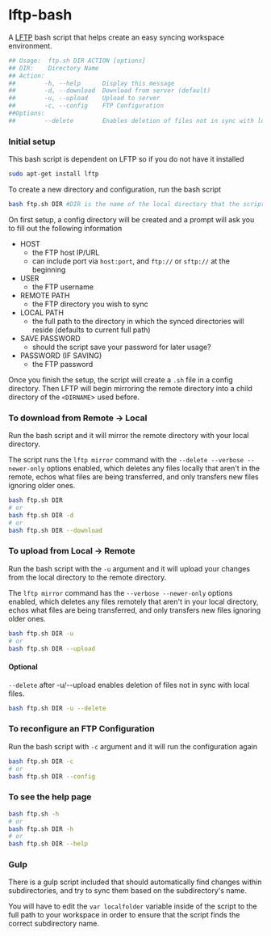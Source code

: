 # lftp-bash
A [LFTP](https://github.com/lavv17/lftp) bash script that helps create an easy syncing workspace environment.

```bash
## Usage:  ftp.sh DIR ACTION [options]
## DIR:    Directory Name
## Action: 
##        -h, --help      Display this message
##        -d, --download  Download from server (default)
##        -u, --upload    Upload to server
##        -c, --config    FTP Configuration 
##Options:
##        --delete        Enables deletion of files not in sync with local files. Used in combination of -u"
````
### Initial setup
This bash script is dependent on LFTP so if you do not have it installed
```bash
sudo apt-get install lftp
```

To create a new directory and configuration, run the bash script
```bash
bash ftp.sh DIR #DIR is the name of the local directory that the script will sync in
```    
On first setup, a config directory will be created and a prompt will ask you to fill out the following information
* HOST
  * the FTP host IP/URL 
  * can include port via `host:port`, and `ftp://` or `sftp://` at the beginning
* USER
  * the FTP username
* REMOTE PATH
  * the FTP directory you wish to sync
* LOCAL PATH
  * the full path to the directory in which the synced directories will reside (defaults to current full path)
* SAVE PASSWORD
  * should the script save your password for later usage? 
* PASSWORD (IF SAVING)
  * the FTP password 
    
Once you finish the setup, the script will create a `.sh` file in a config directory. Then LFTP will begin mirroring the remote directory into a child directory of the `<DIRNAME`> used before.

### 

### To download from Remote -> Local
Run the bash script and it will mirror the remote directory with your local directory.

The script runs the `lftp mirror` command with the `--delete --verbose --newer-only` options enabled, which deletes any files locally that aren't in the remote, echos what files are being transferred, and only transfers new files ignoring older ones.
```bash
bash ftp.sh DIR 
# or
bash ftp.sh DIR -d
# or
bash ftp.sh DIR --download
```

### To upload from Local -> Remote
Run the bash script with the `-u` argument and it will upload your changes from the local directory to the remote directory.

The `lftp mirror` command has the `--verbose --newer-only` options enabled, which deletes any files remotely that aren't in your local directory, echos what files are being transferred, and only transfers new files ignoring older ones.
```bash
bash ftp.sh DIR -u
# or
bash ftp.sh DIR --upload
```

#### Optional
`--delete` after -u/--upload enables deletion of files not in sync with local files.
```bash
bash ftp.sh DIR -u --delete
```

### To reconfigure an FTP Configuration
Run the bash script with `-c` argument and it will run the configuration again
```bash
bash ftp.sh DIR -c
# or
bash ftp.sh DIR --config
```

### To see the help page
```bash
bash ftp.sh -h
# or
bash ftp.sh DIR -h
# or
bash ftp.sh DIR --help
```

### Gulp
There is a gulp script included that should automatically find changes within subdirectories, and try to sync them based on the subdirectory's name. 

You will have to edit the `var localfolder` variable inside of the script to the full path to your workspace in order to ensure that the script finds the correct subdirectory name.


